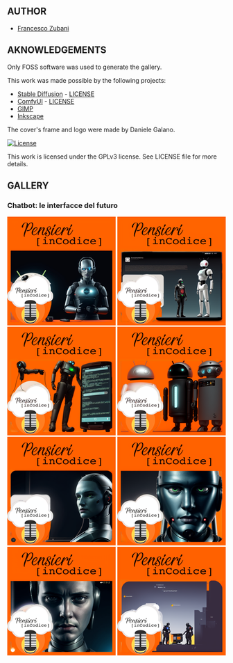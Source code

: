 ## AUTHOR

- [Francesco Zubani](https://www.linkedin.com/in/francesco-zubani-5957081a6/)

## AKNOWLEDGEMENTS

Only FOSS software was used to generate the gallery.

This work was made possible by the following projects:

- [Stable Diffusion](https://github.com/CompVis/stable-diffusion) - [LICENSE](https://github.com/CompVis/stable-diffusion/blob/main/LICENSE)
- [ComfyUI](https://github.com/comfyanonymous/ComfyUI) - [LICENSE](https://github.com/comfyanonymous/ComfyUI/blob/master/LICENSE)
- [GIMP](https://www.gimp.org/)
- [Inkscape](https://inkscape.org/)

The cover's frame and logo were made by Daniele Galano.

[![License](https://img.shields.io/badge/License-GPL%20v3-blue.svg)](http://www.gnu.org/licenses/gpl-3.0)

This work is licensed under the GPLv3 license.
See LICENSE file for more details.

## GALLERY

### Chatbot: le interfacce del futuro

<div class="gallery">
  <a href="PIC41_01.png"><img class="thumbnail" src="./thumbs/PIC41_01.png" alt="PIC41_01"></a>
  <a href="PIC41_02.png"><img class="thumbnail" src="./thumbs/PIC41_02.png" alt="PIC41_02"></a>
  <a href="PIC41_03.png"><img class="thumbnail" src="./thumbs/PIC41_03.png" alt="PIC41_03"></a>
  <a href="PIC41_04.png"><img class="thumbnail" src="./thumbs/PIC41_04.png" alt="PIC41_04"></a>
  <a href="PIC41_05.png"><img class="thumbnail" src="./thumbs/PIC41_05.png" alt="PIC41_05"></a>
  <a href="PIC41_06.png"><img class="thumbnail" src="./thumbs/PIC41_06.png" alt="PIC41_06"></a>
  <a href="PIC41_07.png"><img class="thumbnail" src="./thumbs/PIC41_07.png" alt="PIC41_07"></a>
  <a href="PIC41_08.png"><img class="thumbnail" src="./thumbs/PIC41_08.png" alt="PIC41_08"></a>
</div>
</body>
</html>
